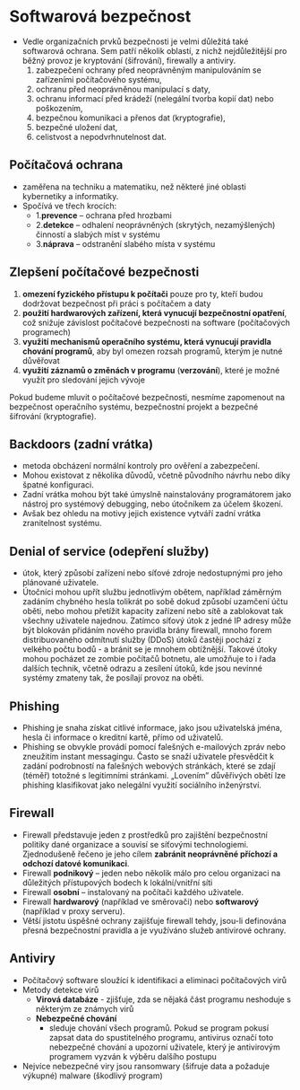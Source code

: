 # Softwarová bezpečnost
* Vedle organizačních prvků bezpečnosti je velmi důležitá také softwarová ochrana. Sem patří několik oblastí, z nichž nejdůležitější pro běžný provoz je kryptování (šifrování), firewally a antiviry.
   1. zabezpečení ochrany před neoprávněným manipulováním se zařízeními počítačového systému,
   1. ochranu před neoprávněnou manipulací s daty,
   1. ochranu informací před krádeží (nelegální tvorba kopií dat) nebo poškozením,
   1. bezpečnou komunikaci a přenos dat (kryptografie),
   1. bezpečné uložení dat,
   1. celistvost a nepodvrhnutelnost dat.

## Počítačová ochrana 
* zaměřena na techniku a matematiku, než některé jiné oblasti kybernetiky a informatiky. 
* Spočívá ve třech krocích:
   * 1.**prevence** – ochrana před hrozbami
   * 2.**detekce** – odhalení neoprávněných (skrytých, nezamýšlených) činností a slabých míst v systému
   * 3.**náprava** – odstranění slabého místa v systému
   
## Zlepšení počítačové bezpečnosti
1. **omezení fyzického přístupu k počítači** pouze pro ty, kteří budou dodržovat bezpečnost při práci s počítačem a daty
2. **použití hardwarových zařízení, která vynucují bezpečnostní opatření**, což snižuje závislost počítačové bezpečnosti na software (počítačových programech)
3. **využití mechanismů operačního systému, která vynucují pravidla chování programů**, aby byl omezen rozsah programů, kterým je nutné důvěřovat
4. **využití záznamů o změnách v programu** (**verzování**), které je možné využít pro sledování jejich vývoje

Pokud budeme mluvit o počítačové bezpečnosti, nesmíme zapomenout na bezpečnost operačního systému, bezpečnostní projekt a bezpečné šifrování (kryptografie).

## Backdoors (zadní vrátka)
* metoda obcházení normální kontroly pro ověření a zabezpečení. 
* Mohou existovat z několika důvodů, včetně původního návrhu nebo díky špatné konfiguraci. 
* Zadní vrátka mohou být také úmyslně nainstalovány programátorem jako nástroj pro systémový debugging, nebo útočníkem za účelem škození.
* Avšak bez ohledu na motivy jejich existence vytváří zadní vrátka zranitelnost systému.

## Denial of service (odepření služby)
* útok, který způsobí zařízení nebo síťové zdroje nedostupnými pro jeho plánované uživatele. 
* Útočníci mohou upřít službu jednotlivým obětem, například záměrným zadáním chybného hesla tolikrát po sobě dokud způsobí uzamčení účtu oběti, nebo mohou přetížit kapacity zařízení nebo sítě a zablokovat tak všechny uživatele najednou. Zatímco síťový útok z jedné IP adresy může být blokován přidáním nového pravidla brány firewall, mnoho forem distribuovaného odmítnutí služby (DDoS) útoků častěji pochází z velkého počtu bodů - a bránit se je mnohem obtížnější. Takové útoky mohou pocházet ze zombie počítačů botnetu, ale umožňuje to i řada dalších technik, včetně odrazu a zesílení útoků, kde jsou nevinné systémy zmateny tak, že posílají provoz na oběti.

## Phishing
* Phishing je snaha získat citlivé informace, jako jsou uživatelská jména, hesla či informace o kreditní kartě, přímo od uživatelů. 
* Phishing se obvykle provádí pomocí falešných e-mailových zpráv nebo zneužitím instant messagingu. Často se snaží uživatele přesvědčit k zadání podrobností na falešných webových stránkách, které se zdají (téměř) totožné s legitimními stránkami. „Lovením” důvěřivých obětí lze phishing klasifikovat jako nelegální využití sociálního inženýrství.


## Firewall
* Firewall představuje jeden z prostředků pro zajištění bezpečnostní politiky dané organizace a souvisí se síťovými technologiemi. Zjednodušeně řečeno je jeho cílem **zabránit neoprávněné příchozí a odchozí datové komunikaci**. 
* Firewall **podnikový** – jeden nebo několik málo pro celou organizaci na důležitých přístupových bodech k lokální/vnitřní  síti
* Firewall **osobní** – instalovaný na počítači každého uživatele. 
* Firewall **hardwarový** (například ve směrovači) nebo **softwarový** (například v proxy serveru).
* Větší jistotu úspěšné ochrany zajišťuje firewall tehdy, jsou-li definována přesná bezpečnostní pravidla a je využíváno služeb antivirové ochrany.
 
## Antiviry
* Počítačový software sloužící k identifikaci a eliminaci počítačových virů
* Metody detekce virů
   * **Virová databáze** - zjišťuje, zda se nějaká část programu neshoduje s některým ze známych virů
   * **Nebezpečné chování** 
      * sleduje chování všech programů. Pokud se program pokusí zapsat data do spustitelného programu, antivirus označí toto nebezpečné chování a upozorní uživatele, který je antivirovým programem vyzván k výběru dalšího postupu
* Nejvíce nebezpečné viry jsou ransomwary (šifruje data a požaduje výkupné) malware (škodlivý program)

